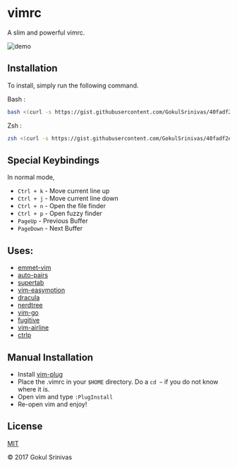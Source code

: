 # vimrc

A slim and powerful vimrc.

![demo](https://media.giphy.com/media/QX3teJi4ybnqg/giphy.gif)

## Installation

To install, simply run the following command.

Bash : 
```sh
bash <(curl -s https://gist.githubusercontent.com/GokulSrinivas/40fadf2e94ec1f164d3c/raw/1e017d0e82294b5c2afbe9a18224a8c1a81c6784/install_vim.sh)
```
Zsh :
```sh
zsh <(curl -s https://gist.githubusercontent.com/GokulSrinivas/40fadf2e94ec1f164d3c/raw/1e017d0e82294b5c2afbe9a18224a8c1a81c6784/install_vim.sh)
```

## Special Keybindings

In normal mode,
* `Ctrl + k` - Move current line up
* `Ctrl + j` - Move current line down
* `Ctrl + n` - Open the file finder
* `Ctrl + p` - Open fuzzy finder
* `PageUp`   - Previous Buffer
* `PageDown` - Next Buffer

## Uses:

* [emmet-vim](https://github.com/mattn/emmet-vim)
* [auto-pairs](https://github.com/jiangmiao/auto-pairs)
* [supertab](https://github.com/ervandew/supertab)
* [vim-easymotion](https://github.com/easymotion/vim-easymotion)
* [dracula](https://github.com/dracula/vim)
* [nerdtree](https://github.com/scrooloose/nerdtree)
* [vim-go](https://github.com/fatih/vim-go)
* [fugitive](https://github.com/tpope/vim-fugitive)
* [vim-airline](https://github.com/vim-airline/vim-airline)
* [ctrlp](https://github.com/ctrlpvim/ctrlp.vim)

## Manual Installation

* Install [vim-plug](https://github.com/junegunn/vim-plug)
* Place the .vimrc in your `$HOME` directory. Do a `cd ~` if you do not know where it is.
* Open vim and type `:PlugInstall` 
* Re-open vim and enjoy!

## License

[MIT](https://github.com/GokulSrinivas/vimrc/blob/master/LICENSE)

&copy; 2017 Gokul Srinivas
